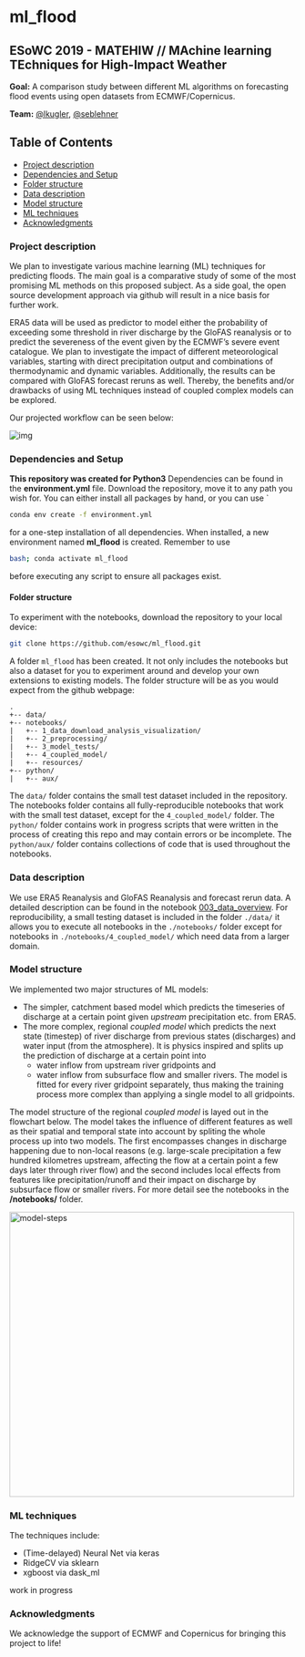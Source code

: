 # ml_flood

## ESoWC 2019 - MATEHIW // MAchine learning TEchniques for High-Impact Weather

**Goal:** A comparison study between different ML algorithms on forecasting flood events using open datasets from ECMWF/Copernicus.

**Team:** [@lkugler](https://github.com/lkugler), [@seblehner](https://github.com/seblehner)

## Table of Contents


* [Project description](#Project-description)
* [Dependencies and Setup](#Dependencies-and-Setup)
* [Folder structure](#Folder-structure)
* [Data description](#Data-description)
* [Model structure](#Model-structure)
* [ML techniques](#ML-techniques)
* [Acknowledgments](#Acknowledgments)


### Project description

We plan to investigate various machine learning (ML) techniques for predicting floods. The main goal is a comparative study of some of the most promising ML methods on this proposed subject. As a side goal, the open source development approach via github will result in a nice basis for further work.

ERA5 data will be used as predictor to model either the probability of exceeding some threshold in river discharge by the GloFAS reanalysis or to predict the severeness of the event given by the ECMWF’s severe event catalogue. We plan to investigate the impact of different meteorological variables, starting with direct precipitation output and combinations of thermodynamic and dynamic variables.
Additionally, the results can be compared with GloFAS forecast reruns as well. Thereby, the benefits and/or drawbacks of using ML techniques instead of coupled complex models can be explored.

Our projected workflow can be seen below:

![img](https://raw.githubusercontent.com/esowc/ml_flood/master/notebooks/resources/MATEHIW_flowchart.png)


### Dependencies and Setup
**This repository was created for Python3** Dependencies can be found in the **environment.yml** file. Download the repository, move it to any path you wish for. You can either install all packages by hand, or you can use `
```sh
conda env create -f environment.yml
```
for a one-step installation of all dependencies. When installed, a new environment named **ml_flood** is created. Remember to use
```sh
bash; conda activate ml_flood
```
before executing any script to ensure all packages exist.

#### Folder structure
To experiment with the notebooks, download the repository to your local device:
```sh
git clone https://github.com/esowc/ml_flood.git
```
A folder `ml_flood` has been created. It not only includes the notebooks but also a dataset for you to experiment around and develop your own extensions to existing models.
The folder structure will be as you would expect from the github webpage:
```
.
+-- data/
+-- notebooks/
|   +-- 1_data_download_analysis_visualization/
|   +-- 2_preprocessing/
|   +-- 3_model_tests/
|   +-- 4_coupled_model/
|   +-- resources/
+-- python/
|   +-- aux/
```
The `data/` folder contains the small test dataset included in the repository. The notebooks folder contains all fully-reproducible notebooks that work with the small test dataset, except for the `4_coupled_model/` folder. The `python/` folder contains work in progress scripts that were written in the process of creating this repo and may contain errors or be incomplete. The `python/aux/` folder contains collections of code that is used throughout the notebooks.


### Data description
We use ERA5 Reanalysis and GloFAS Reanalysis and forecast rerun data. A detailed description can be found in the notebook [003_data_overview](https://github.com/esowc/ml_flood/blob/master/notebooks/003_data_overview.ipynb). 
For reproducibility, a small testing dataset is included in the folder `./data/` it allows you to execute all notebooks in the  `./notebooks/` folder except for notebooks in `./notebooks/4_coupled_model/` which need data from a larger domain.

### Model structure
We implemented two major structures of ML models:
  - The simpler, catchment based model
  which predicts the timeseries of discharge at a certain point given *upstream* precipitation etc. from ERA5.
  - The more complex, regional *coupled model*
  which predicts the next state (timestep) of river discharge from previous states (discharges) and water input (from the atmosphere). It is physics inspired and splits up the prediction of discharge at a certain point into 
    - water inflow from upstream river gridpoints and
    - water inflow from subsurface flow and smaller rivers.
  The model is fitted for every river gridpoint separately, thus making the training process more complex than applying a single model to all gridpoints.

The model structure of the regional *coupled model* is layed out in the flowchart below. The model takes the influence of different features as well as their spatial and temporal state  into account by spliting the whole process up into two models. The first encompasses changes in discharge happening due to non-local reasons (e.g. large-scale precipitation a few hundred kilometres upstream, affecting the flow at a certain point a few days later through river flow) and the second includes local effects from features like precipitation/runoff and their impact on discharge by subsurface flow or smaller rivers. For more detail see the notebooks in the **/notebooks/** folder.

<img src="https://raw.githubusercontent.com/esowc/ml_flood/master/notebooks/resources/model-steps_v2-1.png" alt="model-steps" width="500"/>

### ML techniques
The techniques include:
  - (Time-delayed) Neural Net via keras
  - RidgeCV via sklearn
  - xgboost via dask_ml
  
work in progress

### Acknowledgments
We acknowledge the support of ECMWF and Copernicus for bringing this project to life!
